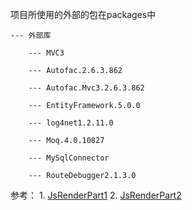 项目所使用的外部的包在packages中

	---	外部库
	
		---	MVC3
		
		---	Autofac.2.6.3.862
		
		---	Autofac.Mvc3.2.6.3.862
		
		---	EntityFramework.5.0.0
		
		---	log4net1.2.11.0
		
		---	Moq.4.0.10827
		
		---	MySqlConnector
		
		---	RouteDebugger2.1.3.0
		
参考：	
	1. [JsRenderPart1](http://msdn.microsoft.com/en-us/magazine/hh882454.aspx "about jsRender syntax part1")
	2. [JsRenderPart2](http://msdn.microsoft.com/en-us/magazine/hh975379.aspx "about jsRender syntax part2")
